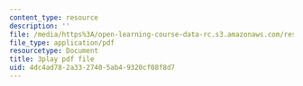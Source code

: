 ```yaml
---
content_type: resource
description: ''
file: /media/https%3A/open-learning-course-data-rc.s3.amazonaws.com/res-9-003-brains-minds-and-machines-summer-course-summer-2015/4dc4ad782a3327405ab49320cf08f8d7_rUqqquitfMQ.pdf
file_type: application/pdf
resourcetype: Document
title: 3play pdf file
uid: 4dc4ad78-2a33-2740-5ab4-9320cf08f8d7
---
```

